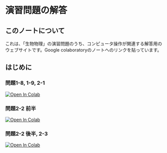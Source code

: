 # 演習問題の解答

## このノートについて

これは、「生物物理」の演習問題のうち、コンピュータ操作が関連する解答用のウェブサイトです。Google colaboratoryのノートへのリンクを貼っています。

## はじめに

### 問題1-8, 1-9, 2-1
[![Open In Colab](https://colab.research.google.com/assets/colab-badge.svg)](https://colab.research.google.com/drive/18LLAeqwjtwqxAV-qh5Z7Ko0SJYKNUjB2?usp=sharing)
### 問題2-2 前半
[![Open In Colab](https://colab.research.google.com/assets/colab-badge.svg)](https://colab.research.google.com/drive/1ArmxTEOI-wjOI5rb5ENKZjaorag8fuSV?usp=sharing)
### 問題2-2 後半, 2-3
[![Open In Colab](https://colab.research.google.com/assets/colab-badge.svg)](https://colab.research.google.com/drive/1xKOH8q40gM0fjmrTZ_JKAH5r4aie7DH7?usp=sharing)
